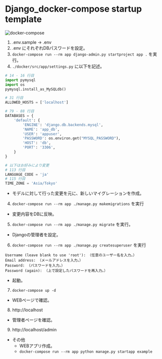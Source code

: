# Django_docker-compose startup template
![docker-compose](https://img.shields.io/badge/docker_compose-v3-red?style=plastic&logo=docker)
1. .env.sample -> .env
2. .env にそれぞれDBパスワードを設定。
3. `docker-compose run --rm app django-admin.py startproject app .` を実行。
4. `./docker/src/app/settings.py` に以下を記述。
```py
# 14 - 16 行目
import pymysql
import os
pymysql.install_as_MySQLdb()

# 31 行目
ALLOWED_HOSTS = ['localhost']

# 79 - 88 行目
DATABASES = {
    'default': {
        'ENGINE': 'django.db.backends.mysql',
        'NAME': 'app_db',
        'USER': 'appuser',
        'PASSWORD': os.environ.get("MYSQL_PASSWORD"),
        'HOST': 'db',
        'PORT': '3306',
    }
}

# 以下はお好みにより変更
# 113 行目
LANGUAGE_CODE = 'ja'
# 115 行目
TIME_ZONE = 'Asia/Tokyo'
```

- モデルに対して行った変更を元に、新しいマイグレーションを作成。
4. `docker-compose run --rm app ./manage.py makemigrations` を実行
- 変更内容をDBに反映。
5. `docker-compose run --rm app ./manage.py migrate` を実行。
- Djangoの管理者を設定。
6. `docker-compose run --rm app ./manage.py createsuperuser` を実行
```
Username (leave blank to use 'root'): （任意のユーザー名を入力。）
Email address: （メールアドレスを入力。）
Password: （パスワードを入力。）
Password (again): （上で設定したパスワードを再入力。）
```
- 起動。
7. `docker-compose up -d`
- WEBページで確認。
8. http://localhost
- 管理者ページを確認。
9. http://localhost/admin

- その他
  - WEBアプリ作成。
  - `docker-compose run --rm app python manage.py startapp example`
